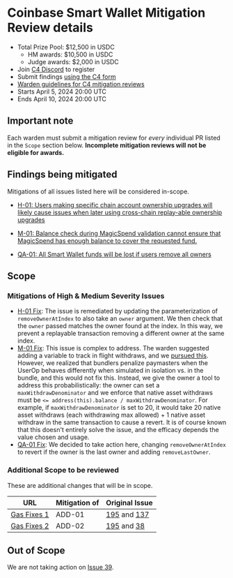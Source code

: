 
# Coinbase Smart Wallet Mitigation Review details
- Total Prize Pool: $12,500 in USDC
  - HM awards: $10,500 in USDC
  - Judge awards: $2,000 in USDC
- Join [C4 Discord](https://discord.gg/code4rena) to register
- Submit findings [using the C4 form](https://code4rena.com/audits/2024-04-coinbase-smart-wallet-mitigation-review/submit)
- [Warden guidelines for C4 mitigation reviews](https://code4rena.notion.site/Guidelines-for-C4-mitigation-reviews-ed10fc5cfbf640bd8dcec66f38b343c4)
- Starts April 5, 2024 20:00 UTC
- Ends April 10, 2024 20:00 UTC

## Important note 

Each warden must submit a mitigation review for *every* individual PR listed in the `Scope` section below. **Incomplete mitigation reviews will not be eligible for awards.**

## Findings being mitigated

Mitigations of all issues listed here will be considered in-scope.

- [H-01: Users making specific chain account ownership upgrades will likely cause issues when later using cross-chain replay-able ownership upgrades](https://github.com/code-423n4/2024-03-coinbase-findings/issues/114)

- [M-01: Balance check during MagicSpend validation cannot ensure that MagicSpend has enough balance to cover the requested fund.](https://github.com/code-423n4/2024-03-coinbase-findings/issues/110)

- [QA-01: All Smart Wallet funds will be lost if users remove all owners](https://github.com/code-423n4/2024-03-coinbase-findings/issues/181)

## Scope

### Mitigations of High & Medium Severity Issues
- [H-01 Fix](https://github.com/coinbase/smart-wallet/pull/42): The issue is remediated by updating the parameterization of `removeOwnerAtIndex` to also take an `owner` argument. We then check that the `owner` passed matches the owner found at the index. In this way, we prevent a replayable transaction removing a different owner at the same index. 
- [M-01 Fix](https://github.com/coinbase/magic-spend/pull/17): This issue is complex to address. The warden suggested adding a variable to track in flight withdraws, and we [pursued this](https://github.com/coinbase/magic-spend/pull/16). However, we realized that bundlers penalize paymasters when the UserOp behaves differently when simulated in isolation vs. in the bundle, and this would not fix this. Instead, we give the owner a tool to address this probabilistically: the owner can set a `maxWithdrawDenominator` and we enforce that native asset withdraws must be `<= address(this).balance / maxWithdrawDenominator`. For example, if `maxWithdrawDenominator` is set to 20, it would take 20 native asset withdraws (each withdrawing max allowed) + 1 native asset withdraw in the same transaction to cause a revert. It is of course known that this doesn't entirely solve the issue, and the efficacy depends the value chosen and usage. 
- [QA-01 Fix](https://github.com/coinbase/smart-wallet/pull/43): We decided to take action here, changing `removeOwnerAtIndex` to revert if the owner is the last owner and adding `removeLastOwner`.

### Additional Scope to be reviewed

These are additional changes that will be in scope.  

| URL | Mitigation of | Original Issue | 
| ----------- | ------------- | ----------- |
| [Gas Fixes 1](https://github.com/coinbase/magic-spend/pull/18#pullrequestreview-1981188702) | ADD-01 | [195](https://github.com/code-423n4/2024-03-coinbase-findings/issues/195) and [137](https://github.com/code-423n4/2024-03-coinbase-findings/issues/195) | 
| [Gas Fixes 2](https://github.com/coinbase/smart-wallet/pull/45) | ADD-02 | [195](https://github.com/code-423n4/2024-03-coinbase-findings/issues/195) and [38](https://github.com/code-423n4/2024-03-coinbase-findings/issues/38) | 

## Out of Scope

We are not taking action on [Issue 39](https://github.com/code-423n4/2024-03-coinbase-findings/issues/39). 


